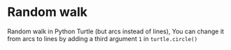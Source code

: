 # Random walk
Random walk in Python Turtle (but arcs instead of lines), You can change it from arcs to lines by adding a third argument `1` in `turtle.circle()`
